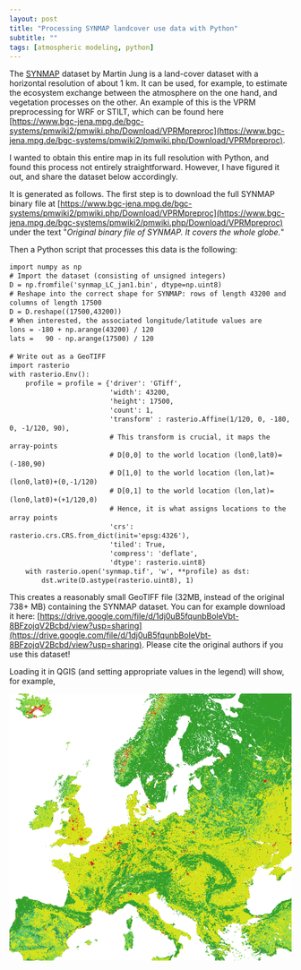 ```yaml
---
layout: post
title: "Processing SYNMAP landcover use data with Python"
subtitle: ""
tags: [atmospheric modeling, python]
---
```


The [SYNMAP](https://www.bgc-jena.mpg.de/bgi/uploads/Publ/Publications/Jung_et_al_2006.pdf) dataset by Martin Jung is a land-cover dataset with a horizontal resolution of about 1 km. It can be used, for example, to estimate the ecosystem exchange between the atmosphere on the one hand, and vegetation processes on the other. 
An example of this is the VPRM preprocessing for WRF or STILT, which can be found here [https://www.bgc-jena.mpg.de/bgc-systems/pmwiki2/pmwiki.php/Download/VPRMpreproc](https://www.bgc-jena.mpg.de/bgc-systems/pmwiki2/pmwiki.php/Download/VPRMpreproc).

I wanted to obtain this entire map in its full resolution with Python, and found this process not entirely straightforward. However, I have figured it out, and share the dataset below accordingly.

It is generated as follows. The first step is to download the full SYNMAP binary file at [https://www.bgc-jena.mpg.de/bgc-systems/pmwiki2/pmwiki.php/Download/VPRMpreproc](https://www.bgc-jena.mpg.de/bgc-systems/pmwiki2/pmwiki.php/Download/VPRMpreproc) under the text "*Original binary file of SYNMAP. It covers the whole globe.*" 

Then a Python script that processes this data is the following:

```
import numpy as np
# Import the dataset (consisting of unsigned integers)
D = np.fromfile('synmap_LC_jan1.bin', dtype=np.uint8)
# Reshape into the correct shape for SYNMAP: rows of length 43200 and columns of length 17500
D = D.reshape((17500,43200))
# When interested, the associated longitude/latitude values are
lons = -180 + np.arange(43200) / 120
lats =   90 - np.arange(17500) / 120

# Write out as a GeoTIFF
import rasterio
with rasterio.Env():
    profile = profile = {'driver': 'GTiff', 
                         'width': 43200, 
                         'height': 17500, 
                         'count': 1, 
                         'transform' : rasterio.Affine(1/120, 0, -180, 0, -1/120, 90), 
                         # This transform is crucial, it maps the array-points
                         # D[0,0] to the world location (lon0,lat0)=(-180,90)
                         # D[1,0] to the world location (lon,lat)=(lon0,lat0)+(0,-1/120)
                         # D[0,1] to the world location (lon,lat)=(lon0,lat0)+(+1/120,0)
                         # Hence, it is what assigns locations to the array points
                         'crs': rasterio.crs.CRS.from_dict(init='epsg:4326'), 
                         'tiled': True, 
                         'compress': 'deflate', 
                         'dtype': rasterio.uint8}
    with rasterio.open('synmap.tif', 'w', **profile) as dst:
        dst.write(D.astype(rasterio.uint8), 1)
```

This creates a reasonably small GeoTIFF file (32MB, instead of the original 738+ MB) containing the SYNMAP dataset. You can for example download it here: [https://drive.google.com/file/d/1dj0uB5fqunbBoIeVbt-8BFzojqV2Bcbd/view?usp=sharing](https://drive.google.com/file/d/1dj0uB5fqunbBoIeVbt-8BFzojqV2Bcbd/view?usp=sharing). Please cite the original authors if you use this dataset!

Loading it in QGIS (and setting appropriate values in the legend) will show, for example, 

![crop  of the SYNMAP data](../assets/img/SYNMAP.png)


